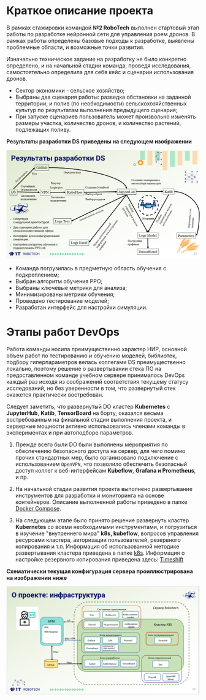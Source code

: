# Краткое описание проекта

В рамках стажировки командой **№2 RoboTech** выполнен стартовый этап работы по разработке нейронной сети для управления роем дронов. В рамках работы определены базовые подходы к разработке, выявлены проблемные области, и возможные точки развития.

Изначально техническое задание на разработку не было конкретно определено, и на начальной стадии команда, проведя исследования, самостоятельно определила для себя кейс и сценарии использования дронов.

- Сектор экономики - сельское хозяйство;
- Выбраны два сценария работы: разведка обстановки на заданной территории, и полив (по необходимости) сельскохозяйственных культур по результатам выполнения предыдущего сценария;
- При запуске сценариев пользователь может произвольно изменять размеры участка, количество дронов, и количество растений, подлежащих поливу.

**Результаты разработки DS приведены на следующем изображении**

![](https://github.com/Team2RoboTech1TOrg/RoboTech-DO/blob/main/images/DS_results.png)

- Команда погрузилась в предметную область обучения с подкреплением;
- Выбран алгоритм обучения PPO;
- Выбраны ключевые метрики для анализа;
- Минимизированы метрики обучения;
- Проведено тестирование моделей;
- Разработан интерфейс для настройки симуляции.

# Этапы работ DevOps

Работа команды носила преимущественно характер НИР, основной объем работ по тестированию и обучению моделей, библиотек, подбору гиперпараметров велась коллегами DS преимущественно локально, поэтому решение о развертывании стека ПО на предоставленном команде учебном сервере принималось DevOps каждый раз исходя из соображений соответствия текущему статусу исследований, но без уверенности в том, что развернутый стек окажется практически востребован.

Следует заметить, что развернутый DO кластер **Kubernetes** с **JupyterHub**, **Katib**, **TensorBoard** на борту, оказался весьма востребованным на финальной стадии выполнения проекта, и серверные мощности активно использовались членами команды в экспериментах и при автоподборе параметров.

1. Прежде всего были DO были выполнены мероприятия по обеспечению безопасного доступа на сервер, для чего помимо прочих стандартных мер, было организовано подключение с использованием `OpenVPN`, что позволило обеспечить безопасный доступ коллег к веб-интерфейсам **Kubeflow**, **Grafana и Prometheus**, и пр.

2. На начальной стадии развития проекта выполнено развертывание инструментов для разработки и мониторинга на основе контейнеров. Описание выполненной работы приведено в папке  [Docker Compose](https://github.com/Team2RoboTech1TOrg/RoboTech-DO/tree/main/Docker%20Compose).

3. На следующем этапе было принято решение развернуть кластер **Kubernetes**  со всеми необходимыми инструментами, и погрузиться в изучение "внутреннего мира" **k8s, kubeflow**, вопросов управления ресурсами кластера, авторизации пользователей, резервного копирования и т.п. Информация об использованной методике развертывания кластера приведена в папке [k8s](https://github.com/Team2RoboTech1TOrg/RoboTech-DO/tree/main/k8s). Информация о настройке резервного копирования приведена здесь: [Timeshift](https://github.com/Team2RoboTech1TOrg/RoboTech-DO/tree/main/Timeshift)

**Схематически текущая конфигурация сервера проиллюстрирована на изображении ниже**

![](https://github.com/Team2RoboTech1TOrg/RoboTech-DO/blob/main/images/Infrastructure.png)
